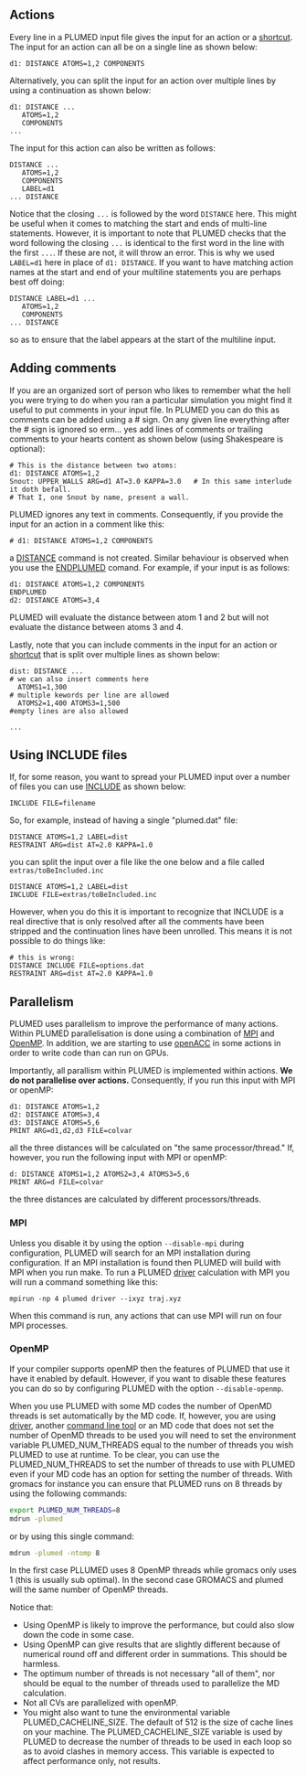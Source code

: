 Actions
-------

Every line in a PLUMED input file gives the input for an action or a [shortcut](shortcuts.md). The input for an action 
can all be on a single line as shown below:

```plumed
d1: DISTANCE ATOMS=1,2 COMPONENTS
```

Alternatively, you can split the input for an action over multiple lines by using a continuation as shown below:

```plumed
d1: DISTANCE ...
   ATOMS=1,2 
   COMPONENTS
...
```

The input for this action can also be written as follows:

```plumed
DISTANCE ...
   ATOMS=1,2
   COMPONENTS
   LABEL=d1
... DISTANCE
```

Notice that the closing `...` is followed by the word `DISTANCE` here. This might be
useful when it comes to matching the start and ends of multi-line statements.  However, 
it is important to note that PLUMED checks that the word following the closing `...` is identical to
the first word in the line with the first `...`. If these are not, it will throw an error. This is why we used 
`LABEL=d1` here in place of `d1: DISTANCE`. If you want to have matching action names at the start and end of your 
multiline statements you are perhaps best off doing:

```plumed
DISTANCE LABEL=d1 ...
   ATOMS=1,2
   COMPONENTS
... DISTANCE
```

so as to ensure that the label appears at the start of the multiline input.

## Adding comments

If you are an organized sort of person who likes to remember what the hell you were trying to do when you ran a
particular simulation you might find it useful to put comments in your input file.  In PLUMED you can do this as
comments can be added using a # sign.  On any given line everything after the # sign is ignored so
erm... yes add lines of comments or trailing comments to your hearts content as shown below (using Shakespeare is optional):

```plumed
# This is the distance between two atoms:
d1: DISTANCE ATOMS=1,2
Snout: UPPER_WALLS ARG=d1 AT=3.0 KAPPA=3.0   # In this same interlude it doth befall.
# That I, one Snout by name, present a wall.
```

PLUMED ignores any text in comments.  Consequently, if you provide the input for an action in a comment like this:

```plumed
# d1: DISTANCE ATOMS=1,2 COMPONENTS
```

a [DISTANCE](DISTANCE.md) command is not created. Similar behaviour is observed when you use the [ENDPLUMED](ENDPLUMED.md) comand.  For example, if your 
input is as follows:

```plumed
d1: DISTANCE ATOMS=1,2 COMPONENTS
ENDPLUMED
d2: DISTANCE ATOMS=3,4
```

PLUMED will evaluate the distance between atom 1 and 2 but will not evaluate the distance between atoms 3 and 4.

Lastly, note that you can include comments in the input for an action or [shortcut](shortcuts.md) that is split over multiple lines as shown below:

```plumed
dist: DISTANCE ...
# we can also insert comments here
  ATOMS1=1,300
# multiple kewords per line are allowed
  ATOMS2=1,400 ATOMS3=1,500
#empty lines are also allowed

... 
```

## Using INCLUDE files

If, for some reason, you want to spread your PLUMED input over a number of files you can use [INCLUDE](INCLUDE.md) as shown below:

````
INCLUDE FILE=filename
````

So, for example, instead of having a single "plumed.dat" file:

```plumed
DISTANCE ATOMS=1,2 LABEL=dist
RESTRAINT ARG=dist AT=2.0 KAPPA=1.0
```

you can split the input over a file like the one below and a file called `extras/toBeIncluded.inc` 

```plumed
DISTANCE ATOMS=1,2 LABEL=dist
INCLUDE FILE=extras/toBeIncluded.inc
```

However, when you do this it is important to recognize that INCLUDE is a real directive that is only resolved
after all the comments have been stripped and the continuation lines have been unrolled.  This means it
is not possible to do things like:

```plumed
# this is wrong:
DISTANCE INCLUDE FILE=options.dat
RESTRAINT ARG=dist AT=2.0 KAPPA=1.0
```

## Parallelism

PLUMED uses parallelism to improve the performance of many actions.  Within PLUMED parallelisation is done using a combination of
[MPI](https://en.wikipedia.org/wiki/Message_Passing_Interface) and [OpenMP](https://en.wikipedia.org/wiki/OpenMP).  In addition, 
we are starting to use [openACC](https://www.openacc.org) in some actions in order to write code than can run on GPUs.

Importantly, all parallism within PLUMED is implemented within actions.  __We do not parallelise over actions.__  Consequently, if you run 
this input with MPI or openMP:

```plumed
d1: DISTANCE ATOMS=1,2
d2: DISTANCE ATOMS=3,4
d3: DISTANCE ATOMS=5,6
PRINT ARG=d1,d2,d3 FILE=colvar
``` 

all the three distances will be calculated on "the same processor/thread."  If, however, you run the following input with MPI or openMP:

```plumed
d: DISTANCE ATOMS1=1,2 ATOMS2=3,4 ATOMS3=5,6
PRINT ARG=d FILE=colvar
```

the three distances are calculated by different processors/threads.

### MPI

Unless you disable it by using the option `--disable-mpi` during configuration, PLUMED will search for an MPI installation during configuration.
If an MPI installation is found then PLUMED will build with MPI when you run make.  To run a PLUMED [driver](driver.md) calculation with MPI you 
will run a command something like this:

```plumed
mpirun -np 4 plumed driver --ixyz traj.xyz
``` 

When this command is run, any actions that can use MPI will run on four MPI processes.

### OpenMP

If your compiler supports openMP then the features of PLUMED that use it have it enabled by default.  However, if you want to disable 
these features you can do so by configuring PLUMED with the option  `--disable-openmp`.

When you use PLUMED with some MD codes the number of OpenMD threads is set automatically by the MD code. If, however, you are using [driver](driver.md),
another [command line tool](module_cltools.md) or an MD code that does not set the number of OpenMD threads to be used you will need to set the environment 
variable PLUMED\_NUM\_THREADS equal to the number of threads you wish PLUMED to use at runtime.  To be clear, you can use the PLUMED\_NUM\_THREADS to set 
the number of threads to use with PLUMED even if your MD code has an option for setting the number of threads.  With gromacs for instance you can ensure
that PLUMED runs on 8 threads by using the following commands: 

```bash
export PLUMED_NUM_THREADS=8
mdrun -plumed
```

or by using this single command:

```bash
mdrun -plumed -ntomp 8
```

In the first case PLLUMED uses 8 OpenMP threads while gromacs only uses 1 (this is usually sub optimal).
In the second case GROMACS and plumed will the same number of OpenMP threads.

Notice that:

- Using OpenMP is likely to improve the performance, but could also slow down the code in some case.
- Using OpenMP can give results that are slightly different because of numerical round off and different order in summations. This should be harmless.
- The optimum number of threads is not necessary "all of them", nor should be equal to the number of threads used to parallelize the MD calculation. 
- Not all CVs are parallelized with openMP. 
- You might also want to tune the environmental variable PLUMED\_CACHELINE\_SIZE.
  The default of 512 is the size of cache lines on your machine. The PLUMED\_CACHELINE\_SIZE variable is used
  by PLUMED to decrease the number of threads to be used in each loop so as to avoid clashes in memory access. This variable is expected to affect performance only, not results.




